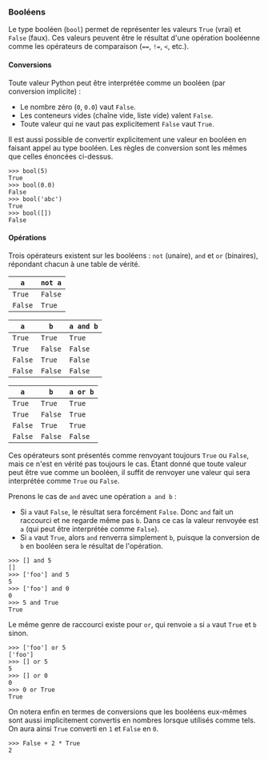 ### Booléens

Le type booléen (`bool`) permet de représenter les valeurs `True` (vrai) et `False` (faux).
Ces valeurs peuvent être le résultat d'une opération booléenne comme les opérateurs de comparaison (`==`, `!=`, `<`, etc.).

#### Conversions

Toute valeur Python peut être interprétée comme un booléen (par conversion implicite) :

* Le nombre zéro (`0`, `0.0`) vaut `False`.
* Les conteneurs vides (chaîne vide, liste vide) valent `False`.
* Toute valeur qui ne vaut pas explicitement `False` vaut `True`.

Il est aussi possible de convertir explicitement une valeur en booléen en faisant appel au type booléen.
Les règles de conversion sont les mêmes que celles énoncées ci-dessus.

```pycon
>>> bool(5)
True
>>> bool(0.0)
False
>>> bool('abc')
True
>>> bool([])
False
```

#### Opérations

Trois opérateurs existent sur les booléens : `not` (unaire), `and` et `or` (binaires), répondant chacun à une table de vérité.

  `a`   | `not a`
--------|--------
`True`  | `False`
`False` | `True`

  `a`   |   `b`   | `a and b`
--------|---------|----------
`True`  | `True`  | `True`
`True`  | `False` | `False`
`False` | `True`  | `False`
`False` | `False` | `False`

  `a`   |   `b`   | `a or b`
--------|---------|----------
`True`  | `True`  | `True`
`True`  | `False` | `True`
`False` | `True`  | `True`
`False` | `False` | `False`

Ces opérateurs sont présentés comme renvoyant toujours `True` ou `False`, mais ce n'est en vérité pas toujours le cas.
Étant donné que toute valeur peut être vue comme un booléen, il suffit de renvoyer une valeur qui sera interprétée comme `True` ou `False`.

Prenons le cas de `and` avec une opération `a and b` :

* Si `a` vaut `False`, le résultat sera forcément `False`. Donc `and` fait un raccourci et ne regarde même pas `b`. Dans ce cas la valeur renvoyée est `a` (qui peut être interprétée comme `False`).
* Si `a` vaut `True`, alors `and` renverra simplement `b`, puisque la conversion de `b` en booléen sera le résultat de l'opération.

```pycon
>>> [] and 5
[]
>>> ['foo'] and 5
5
>>> ['foo'] and 0
0
>>> 5 and True
True
```

Le même genre de raccourci existe pour `or`, qui renvoie `a` si `a` vaut `True` et `b` sinon.

```pycon
>>> ['foo'] or 5
['foo']
>>> [] or 5
5
>>> [] or 0
0
>>> 0 or True
True
```

On notera enfin en termes de conversions que les booléens eux-mêmes sont aussi implicitement convertis en nombres lorsque utilisés comme tels.
On aura ainsi `True` converti en `1` et `False` en `0`.

```pycon
>>> False + 2 * True
2
```
